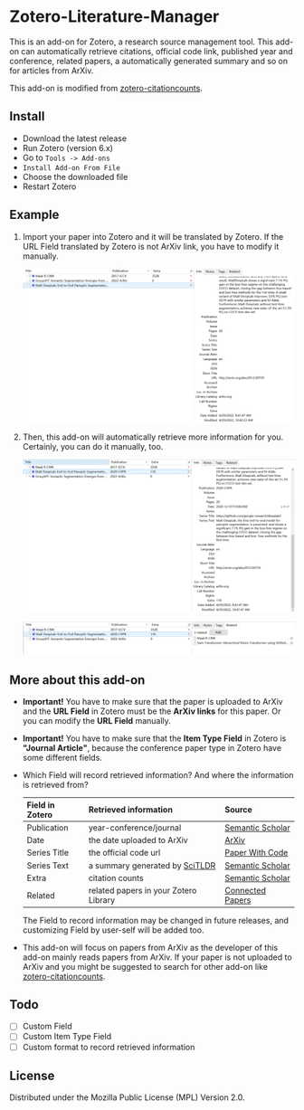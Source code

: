 # Zotero-Literature-Manager
This is an add-on for Zotero, a research source management tool. This add-on can automatically retrieve citations, official code link, published year and conference, related papers, a automatically generated summary and so on for articles from ArXiv.

This add-on is modified from [zotero-citationcounts](https://github.com/eschnett/zotero-citationcounts).

## Install

- Download the latest release
- Run Zotero (version 6.x)
- Go to `Tools -> Add-ons`
- `Install Add-on From File`
- Choose the downloaded file
- Restart Zotero

## Example

1. Import your paper into Zotero and it will be translated by Zotero. If the URL Field translated by Zotero is not ArXiv link, you have to modify it manually.

   ![image-20220429104506059](README.assets/image-20220429104506059.png)

2. Then, this add-on will automatically retrieve more information for you. Certainly, you can do it manually, too.

   ![image-20220429110234056](README.assets/image-20220429110234056.png)

   ![image-20220429104853617](README.assets/image-20220429104853617.png)

## More about this add-on

- **Important!** You have to make sure that the paper is uploaded to ArXiv and the **URL Field** in Zotero must be the **ArXiv links** for this paper. Or you can modify the **URL Field** manually.

- **Important!** You have to make sure that the **Item Type Field** in Zotero is **"Journal Article"**, because the conference paper type in Zotero have some different fields.

- Which Field will record retrieved information? And where the information is retrieved from?

  | Field in Zotero | Retrieved information                                        | Source                                               |
  | --------------- | ------------------------------------------------------------ | ---------------------------------------------------- |
  | Publication     | year-conference/journal                                      | [Semantic Scholar](https://www.semanticscholar.org/) |
  | Date            | the date uploaded to ArXiv                                   | [ArXiv](https://arxiv.org/)                          |
  | Series Title    | the official code url                                        | [Paper With Code](https://paperswithcode.com/)       |
  | Series Text     | a summary generated by [SciTLDR](https://github.com/allenai/scitldr) | [Semantic Scholar](https://www.semanticscholar.org/) |
  | Extra           | citation counts                                              | [Semantic Scholar](https://www.semanticscholar.org/) |
  | Related         | related papers in your Zotero Library                        | [Connected Papers](https://www.connectedpapers.com/) |

  The Field to record information may be changed in future releases, and customizing Field by user-self will be added too.

- This add-on will focus on papers from ArXiv as the developer of this add-on mainly reads papers from ArXiv. If your paper is not uploaded to ArXiv and you might be suggested to search for other add-on like [zotero-citationcounts](https://github.com/eschnett/zotero-citationcounts).

## Todo

- [ ] Custom Field
- [ ] Custom Item Type Field
- [ ] Custom format to record retrieved information

## License

Distributed under the Mozilla Public License (MPL) Version 2.0.
